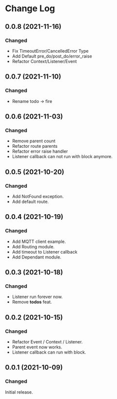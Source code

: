# Change Log

## 0.0.8 (2021-11-16)

### Changed

- Fix TimeoutError/CancelledError Type
- Add Default pre_do/post_do/error_raise
- Refactor Context/Listener/Event


## 0.0.7 (2021-11-10)

### Changed

- Rename todo -> fire


## 0.0.6 (2021-11-03)

### Changed

- Remove parent count
- Refactor route parents
- Refactor error raise handler
- Listener callback can not run with block anymore.


## 0.0.5 (2021-10-20)

### Changed

- Add NotFound exception.
- Add default route.


## 0.0.4 (2021-10-19)

### Changed

- Add MQTT client example.
- Add Routing module.
- Add timeout to Listener callback
- Add Dependant module.


## 0.0.3 (2021-10-18)

### Changed

- Listener run forever now.
- Remove __todos__ feat.


## 0.0.2 (2021-10-15)

### Changed

- Refactor Event / Context / Listener.
- Parent event now works.
- Listener callback can run with block.


## 0.0.1 (2021-10-09)

### Changed

Initial release.